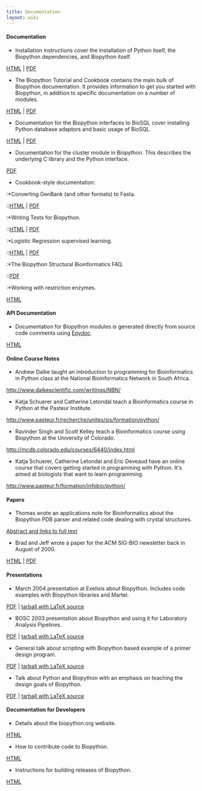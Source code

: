 ```yaml
---
title: Documentation
layout: wiki
---
```


#### Documentation

-   Installation instructions cover the installation of Python itself,
    the Biopython dependencies, and Biopython itself.

  
[HTML](http://biopython.open-bio.org/DIST/docs/install/Installation.html)
|
[PDF](http://biopython.open-bio.org//DIST/docs/install/Installation.pdf)

-   The Biopython Tutorial and Cookbook contains the main bulk of
    Biopython documentation. It provides information to get you started
    with Biopython, in addition to specific documentation on a number
    of modules.

  
[HTML](http://biopython.open-bio.org/DIST/docs/tutorial/Tutorial.html) |
[PDF](http://biopython.open-bio.org/DIST/docs/tutorial/Tutorial.pdf)

-   Documentation for the Biopython interfaces to BioSQL cover
    installing Python database adaptors and basic usage of BioSQL.

  
[HTML](http://biopython.open-bio.org/DIST/docs/biosql/python_biosql_basic.html)
|
[PDF](http://biopython.open-bio.org/DIST/docs/biosql/python_biosql_basic.pdf)

-   Documentation for the cluster module in Biopython. This describes
    the underlying C library and the Python interface.

  
[PDF](http://biopython.open-bio.org/DIST/docs/cluster/cluster.pdf)

-   Cookbook-style documentation:

:\*Converting GenBank (and other formats) to Fasta.

::[HTML](http://biopython.open-bio.org/DIST/docs/cookbook/genbank_to_fasta.html)
|
[PDF](http://biopython.open-bio.org/DIST/docs/cookbook/genbank_to_fasta.pdf)

:\*Writing Tests for Biopython.

::[HTML](http://biopython.open-bio.org/DIST/docs/cookbook/biopython_test.html)
|
[PDF](http://biopython.open-bio.org/DIST/docs/cookbook/biopython_test.pdf)

:\*Logistic Regression supervised learning.

::[HTML](http://biopython.open-bio.org/DIST/docs/cookbook/LogisticRegression.html)
|
[PDF](http://biopython.open-bio.org/DIST/docs/cookbook/LogisticRegression.pdf)

:\*The Biopython Structural Bioinformatics FAQ.

::[PDF](http://biopython.open-bio.org/DIST/docs/cookbook/biopdb_faq.pdf)

:\*Working with restriction enzymes.

  
  
[HTML](http://biopython.open-bio.org/DIST/docs/cookbook/Restriction.html)

#### API Documentation

-   Documentation for Biopython modules is generated directly from
    source code comments using [Epydoc](http://epydoc.sourceforge.net/).

  
[HTML](http://biopython.open-bio.org/DIST/docs/api/public/trees.html)

#### Online Course Notes

-   Andrew Dalke taught an introduction to programming for
    Bioinformatics in Python class at the National Bioinformatics
    Network in South Africa.

  
<http://www.dalkescientific.com/writings/NBN/>

-   Katja Schuerer and Catherine Letondal teach a Bioinformatics course
    in Python at the Pasteur Institute.

  
<http://www.pasteur.fr/recherche/unites/sis/formation/python/>

-   Ravinder Singh and Scott Kelley teach a Bioinformatics course using
    Biopython at the University of Colorado.

  
<http://mcdb.colorado.edu/courses/6440/index.html>

-   Katja Schuerer, Catherine Letondal and Eric Deveaud have an online
    course that covers getting started in programming with Python. It's
    aimed at biologists that want to learn programming.

  
<http://www.pasteur.fr/formation/infobio/python/>

#### Papers

-   Thomas wrote an applications note for Bioinformatics about the
    Biopython PDB parser and related code dealing with
    crystal structures.

  
[Abstract and links to full
text](http://bioinformatics.oupjournals.org/cgi/content/abstract/19/17/2308)

-   Brad and Jeff wrote a paper for the ACM SIG-BIO newsletter back in
    August of 2000.

  
[HTML](http://biopython.open-bio.org/DIST/docs/acm/ACMbiopy.html) |
[PDF](http://biopython.open-bio.org/DIST/docs/acm/ACMbiopy.pdf)

#### Presentations

-   March 2004 presentation at Exelixis about Biopython. Includes code
    examples with Biopython libraries and Martel.

  
[PDF](http://biopython.open-bio.org/DIST/docs/presentations/biopython_exelixis.pdf)
| [tarball with LaTeX
source](http://biopython.open-bio.org/DIST/docs/presentations/biopython_exelixis.tar.gz)

-   BOSC 2003 presentation about Biopython and using it for Laboratory
    Analysis Pipelines.

  
[PDF](http://biopython.open-bio.org/DIST/docs/presentations/bosc_biopython.pdf)
| [tarball with LaTeX
source](http://biopython.open-bio.org/DIST/docs/presentations/bosc_biopython.tar.gz)

-   General talk about scripting with Biopython based example of a
    primer design program.

  
[PDF](http://biopython.open-bio.org/DIST/docs/presentations/scripting.pdf)
| [tarball with LaTeX
source](http://biopython.open-bio.org/DIST/docs/presentations/scripting.tar.gz)

-   Talk about Python and Biopython with an emphasis on teaching the
    design goals of Biopython.

  
[PDF](http://biopython.open-bio.org/DIST/docs/presentations/biopython.pdf)
| [tarball with LaTeX
source](http://biopython.open-bio.org/DIST/docs/presentations/biopy_group.tar.gz)

#### Documentation for Developers

-   Details about the biopython.org website.

  
[HTML](website "wikilink")

-   How to contribute code to Biopython.

  
[HTML](Contributing "wikilink")

-   Instructions for building releases of Biopython.

  
[HTML](Building_a_release "wikilink")



